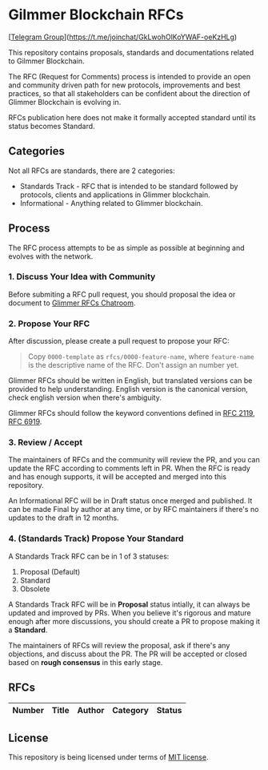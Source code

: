 # Gilmmer Blockchain RFCs

[[Telegram Group](https://cdn.rawgit.com/Patrolavia/telegram-badge/8fe3382b/chat.svg)](https://t.me/joinchat/GkLwohOlKoYWAF-oeKzHLg)

This repository contains proposals, standards and documentations related to Gilmmer Blockchain.

The RFC (Request for Comments) process is intended to provide an open and community driven path for new protocols, improvements and best practices, so that all stakeholders can be confident about the direction of Glimmer Blockchain is evolving in.

RFCs publication here does not make it formally accepted standard until its status becomes Standard.

## Categories

Not all RFCs are standards, there are 2 categories:

* Standards Track - RFC that is intended to be standard followed by protocols, clients and applications in Glimmer blockchain.
* Informational - Anything related to Glimmer blockchain.

## Process

The RFC process attempts to be as simple as possible at beginning and evolves with the network.

### 1. Discuss Your Idea with Community

Before submiting a RFC pull request, you should proposal the idea or document to [Glimmer RFCs Chatroom](https://t.me/joinchat/GkLwohOlKoYWAF-oeKzHLg).

### 2. Propose Your RFC

After discussion, please create a pull request to propose your RFC:

> Copy `0000-template` as `rfcs/0000-feature-name`, where `feature-name` is the descriptive name of the RFC. Don't assign an number yet.

Glimmer RFCs should be written in English, but translated versions can be provided to help understanding. English version is the canonical version, check english version when there's ambiguity.

Glimmer RFCs should follow the keyword conventions defined in [RFC 2119](https://tools.ietf.org/html/rfc2119), [RFC 6919](https://tools.ietf.org/html/rfc6919).

### 3. Review / Accept

The maintainers of RFCs and the community will review the PR, and you can update the RFC according to comments left in PR. When the RFC is ready and has enough supports, it will be accepted and merged into this repository.

An Informational RFC will be in Draft status once merged and published. It can be made Final by author at any time, or by RFC maintainers if there's no updates to the draft in 12 months.

### 4. (Standards Track) Propose Your Standard

A Standards Track RFC can be in 1 of 3 statuses:

1. Proposal (Default)
2. Standard
3. Obsolete

A Standards Track RFC will be in **Proposal** status intially, it can always be updated and improved by PRs. When you believe it's rigorous and mature enough after more discussions, you should create a PR to propose making it a **Standard**.

The maintainers of RFCs will review the proposal, ask if there's any objections, and discuss about the PR. The PR will be accepted or closed based on **rough consensus** in this early stage.

## RFCs

| Number | Title | Author | Category | Status |
|--------|-------|--------|----------|--------|

## License

This repository is being licensed under terms of [MIT license](LICENSE).
